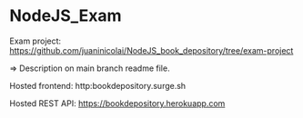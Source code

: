 # NodeJS_Exam

Exam project: https://github.com/juaninicolai/NodeJS_book_depository/tree/exam-project 

=> Description on main branch readme file.

Hosted frontend: http:bookdepository.surge.sh

Hosted REST API: https://bookdepository.herokuapp.com

